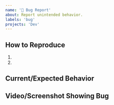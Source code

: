 ```yaml
---
name: '🐞 Bug Report'
about: Report unintended behavior.
labels: 'bug'
projects: 'Dev'
---
```


## How to Reproduce

1.
2.

## Current/Expected Behavior

## Video/Screenshot Showing Bug
